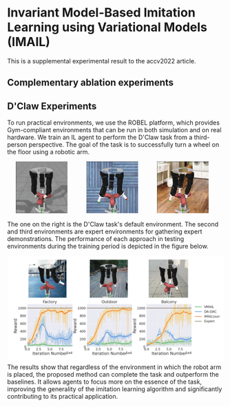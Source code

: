 # Invariant Model-Based Imitation Learning using Variational Models (IMAIL)
This is a supplemental experimental result to the accv2022 article.
## Complementary ablation experiments
## D'Claw Experiments
To run practical environments, we use the ROBEL platform, which provides Gym-compliant environments that can be run in both simulation and on real hardware. We train an IL agent to perform the D'Claw task from a third-person perspective. The goal of the task is to successfully turn a wheel on the floor using a robotic arm.
<p float="left">
  <img src="images/claw.png" width="120" hspace="20"/>
  <img src="images/claw2.png" width="120" hspace="20"/> 
  <img src="images/claw5.png" width="120" hspace="20"/>
</p>
The one on the right is the D'Claw task's default environment. The second and third environments are expert environments for gathering expert demonstrations. The performance of each approach in testing environments during the training period is depicted in the figure below.

![claw](/images/claw_sum.png)
The results show that regardless of the environment in which the robot arm is placed, the proposed method can complete the task and outperform the baselines. It allows agents to focus more on the essence of the task, improving the generality of the imitation
learning algorithm and significantly contributing to its practical application.